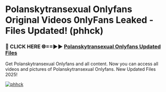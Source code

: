 # Polanskytransexual Onlyfans Original Videos 0nlyFans Leaked - Files Updated! (phhck)

<h3>🔴 CLICK HERE 🌐==►► <a href="https://tinyurl.com/ehrbuxhb" rel="nofollow">Polanskytransexual Onlyfans Updated Files</a></h3>

Get Polanskytransexual Onlyfans and all content. Now you can access all videos and pictures of Polanskytransexual Onlyfans. New Updated Files 2025!

[![phhck](https://i.imgur.com/lVYEuWS.gif)](https://tinyurl.com/ehrbuxhb)
